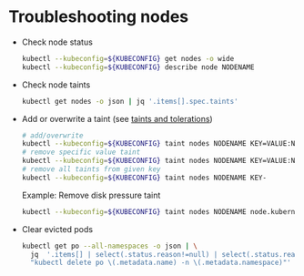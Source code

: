 # Troubleshooting nodes

- Check node status

  ```sh
  kubectl --kubeconfig=${KUBECONFIG} get nodes -o wide
  kubectl --kubeconfig=${KUBECONFIG} describe node NODENAME
  ```

- Check node taints

  ```sh
  kubectl get nodes -o json | jq '.items[].spec.taints'
  ```

- Add or overwrite a taint (see [taints and tolerations](https://kubernetes.io/docs/concepts/scheduling-eviction/taint-and-toleration/))

  ```sh
  # add/overwrite
  kubectl --kubeconfig=${KUBECONFIG} taint nodes NODENAME KEY=VALUE:NoSchedule
  # remove specific value taint
  kubectl --kubeconfig=${KUBECONFIG} taint nodes NODENAME KEY=VALUE:NoSchedule-
  # remove all taints from given key
  kubectl --kubeconfig=${KUBECONFIG} taint nodes NODENAME KEY-
  ```

  Example: Remove disk pressure taint

  ```sh
  kubectl --kubeconfig=${KUBECONFIG} taint nodes NODENAME node.kubernetes.io/disk-pressure-
  ```

- Clear evicted pods

  ```sh
  kubectl get po --all-namespaces -o json | \
    jq  '.items[] | select(.status.reason!=null) | select(.status.reason | contains("Evicted")) |
    "kubectl delete po \(.metadata.name) -n \(.metadata.namespace)"' | xargs -n 1 bash -c
  ```